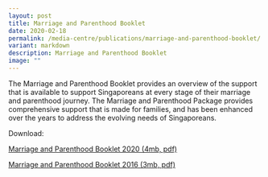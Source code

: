 ```yaml
---
layout: post
title: Marriage and Parenthood Booklet
date: 2020-02-18
permalink: /media-centre/publications/marriage-and-parenthood-booklet/
variant: markdown
description: Marriage and Parenthood Booklet
image: ""
---
```

The Marriage and Parenthood Booklet provides an overview of the support that is available to support Singaporeans at every stage of their marriage and parenthood journey. The Marriage and Parenthood Package provides comprehensive support that is made for families, and has been enhanced over the years to address the evolving needs of Singaporeans. 

Download:

[Marriage and Parenthood Booklet 2020 (4mb, pdf)](http://www.go.gov.sg/mpbooklet)

[Marriage and Parenthood Booklet 2016 (3mb, pdf)](/files/media-centre/publications/m_p_booklet.pdf)